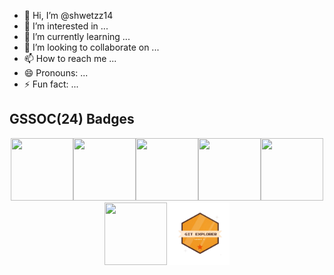 - 👋 Hi, I’m @shwetzz14
- 👀 I’m interested in ...
- 🌱 I’m currently learning ...
- 💞️ I’m looking to collaborate on ...
- 📫 How to reach me ...
- 😄 Pronouns: ...
- ⚡ Fun fact: ...

<!---
shwetzz14/shwetzz14 is a ✨ special ✨ repository because its `README.md` (this file) appears on your GitHub profile.
You can click the Preview link to take a look at your changes.
--->
##  GSSOC(24) Badges 
<div style="display: flex; align-items: center; gap: 10px;" align="center">
  <a href="https://gssoc.girlscript.tech/leaderboard">
    <img src="https://raw.githubusercontent.com/GSSoC24/Postman-Challenge/main/docs/assets/Postman%20White.png" width="100px" height="100px"/><img src="https://raw.githubusercontent.com/GSSoC24/Postman-Challenge/main/docs/assets/1.png" width="100px" height="100px"/><img src="https://raw.githubusercontent.com/GSSoC24/Postman-Challenge/main/docs/assets/2.png" width="100px" height="100px"/><img src="https://raw.githubusercontent.com/GSSoC24/Postman-Challenge/main/docs/assets/3.png" width="100px" height="100px"/><img src="https://raw.githubusercontent.com/GSSoC24/Postman-Challenge/main/docs/assets/4.png" width="100px" height="100px"/><img src="https://raw.githubusercontent.com/GSSoC24/Postman-Challenge/main/docs/assets/5.png" width="100px" height="100px"/><img src="https://raw.githubusercontent.com/GSSoC24/Contributor/refs/heads/main/assets/Git%20Explorer.png" width="100px" height="100px"/>
  </a>
</div>


